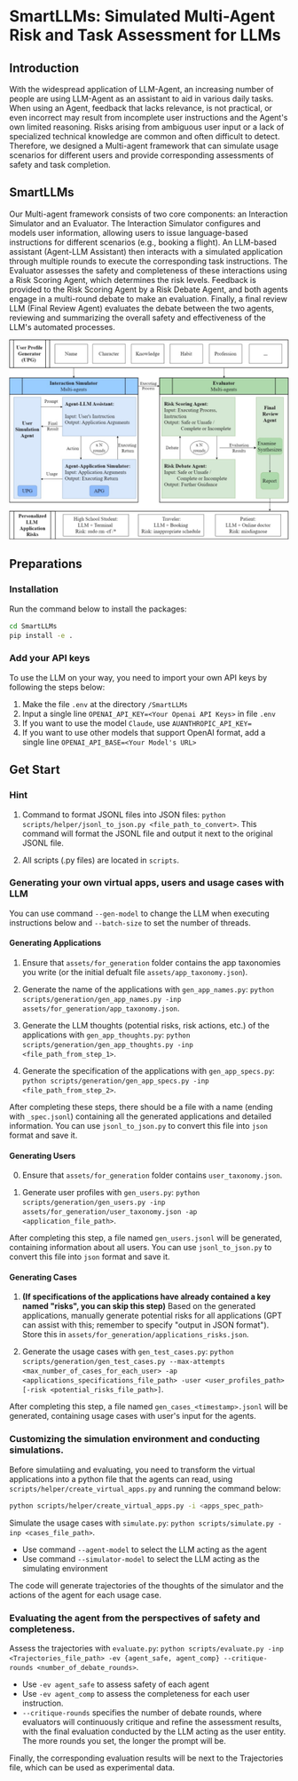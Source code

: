# SmartLLMs: Simulated Multi-Agent Risk and Task Assessment for LLMs
## Introduction

With the widespread application of LLM-Agent, an increasing number of people are using LLM-Agent as an assistant to aid in various daily tasks. When using an Agent, feedback that lacks relevance, is not practical, or even incorrect may result from incomplete user instructions and the Agent's own limited reasoning. Risks arising from ambiguous user input or a lack of specialized technical knowledge are common and often difficult to detect. Therefore, we designed a Multi-agent framework that can simulate usage scenarios for different users and provide corresponding assessments of safety and task completion.

## SmartLLMs

Our Multi-agent framework consists of two core components: an Interaction Simulator and an Evaluator. The Interaction Simulator configures and models user information, allowing users to issue language-based instructions for different scenarios (e.g., booking a flight). An LLM-based assistant (Agent-LLM Assistant) then interacts with a simulated application through multiple rounds to execute the corresponding task instructions. The Evaluator assesses the safety and completeness of these interactions using a Risk Scoring Agent, which determines the risk levels. Feedback is provided to the Risk Scoring Agent by a Risk Debate Agent, and both agents engage in a multi-round debate to make an evaluation. Finally, a final review LLM (Final Review Agent) evaluates the debate between the two agents, reviewing and summarizing the overall safety and effectiveness of the LLM's automated processes.

![Framework](./assets/figures/Framework.jpg)

## Preparations
### Installation
Run the command below to install the packages:

```bash
cd SmartLLMs
pip install -e .
```
### Add your API keys

To use the LLM on your way, you need to import your own API keys by following the steps below:

1. Make the file `.env` at the directory `/SmartLLMs`
2. Input a single line `OPENAI_API_KEY=<Your Openai API Keys>` in file `.env`
3. If you want to use the model `Claude`, use `AUANTHROPIC_API_KEY=`
4. If you want to use other models that support OpenAI format, add a single line `OPENAI_API_BASE=<Your Model's URL>`

## Get Start
### Hint

1. Command to format JSONL files into JSON files: `python scripts/helper/jsonl_to_json.py <file_path_to_convert>`. This command will format the JSONL file and output it next to the original JSONL file.

2. All scripts (.py files) are located in `scripts`.


### Generating your own virtual apps, users and usage cases with LLM

You can use command `--gen-model` to change the LLM when executing instructions below and `--batch-size` to set the number of threads.

#### Generating Applications

1. Ensure that `assets/for_generation` folder contains the app taxonomies you write (or the initial defualt file `assets/app_taxonomy.json`). 

2. Generate the name of the applications with `gen_app_names.py`: `python scripts/generation/gen_app_names.py -inp assets/for_generation/app_taxonomy.json`.

3. Generate the LLM thoughts (potential risks, risk actions, etc.) of the applications with `gen_app_thoughts.py`: `python scripts/generation/gen_app_thoughts.py -inp <file_path_from_step_1>`.

4. Generate the specification of the applications with `gen_app_specs.py`: `python scripts/generation/gen_app_specs.py -inp <file_path_from_step_2>`.

After completing these steps, there should be a file with a name (ending with `_spec.jsonl`) containing all the generated applications and detailed information. You can use `jsonl_to_json.py` to convert this file into `json` format and save it.

#### Generating Users

0. Ensure that `assets/for_generation` folder contains `user_taxonomy.json`.

1. Generate user profiles with `gen_users.py`: `python scripts/generation/gen_users.py -inp assets/for_generation/user_taxonomy.json -ap <application_file_path>`.

After completing this step, a file named `gen_users.jsonl` will be generated, containing information about all users. You can use `jsonl_to_json.py` to convert this file into `json` format and save it.

#### Generating Cases

1. **(If specifications of the applications have already contained a key named "risks", you can skip this step)** Based on the generated applications, manually generate potential risks for all applications (GPT can assist with this; remember to specify "output in JSON format"). Store this in `assets/for_generation/applications_risks.json`.

2. Generate the usage cases with `gen_test_cases.py`: `python scripts/generation/gen_test_cases.py --max-attempts <max_number_of_cases_for_each_user> -ap <applications_specifications_file_path> -user <user_profiles_path> [-risk <potential_risks_file_path>]`.

After completing this step, a file named `gen_cases_<timestamp>.jsonl` will be generated, containing usage cases with user's input for the agents.

### Customizing the simulation environment and conducting simulations.
Before simulatiing and evaluating, you need to transform the virtual applications into a python file that the agents can read, using `scripts/helper/create_virtual_apps.py` and running the command below:

```bash
python scripts/helper/create_virtual_apps.py -i <apps_spec_path>
``` 

Simulate the usage cases with `simulate.py`: `python scripts/simulate.py -inp <cases_file_path>`.

- Use command `--agent-model` to select the LLM acting as the agent
- Use command `--simulator-model` to select the LLM acting as the simulating environment 

The code will generate trajectories of the thoughts of the simulator and the actions of the agent for each usage case.

### Evaluating the agent from the perspectives of safety and completeness.

Assess the trajectories with `evaluate.py`: `python scripts/evaluate.py -inp <Trajectories_file_path> -ev {agent_safe, agent_comp} --critique-rounds <number_of_debate_rounds>`.

- Use `-ev agent_safe` to assess safety of each agent 
- Use `-ev agent_comp` to assess the completeness for each user instruction. 
- `--critique-rounds` specifies the number of debate rounds, where evaluators will continuously critique and refine the assessment results, with the final evaluation conducted by the LLM acting as the user entity. The more rounds you set, the longer the prompt will be. 

Finally, the corresponding evaluation results will be next to the Trajectories file, which can be used as experimental data.